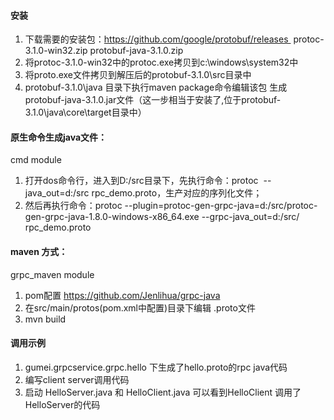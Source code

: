 #### 安装
1. 下载需要的安装包：https://github.com/google/protobuf/releases 
protoc-3.1.0-win32.zip
protobuf-java-3.1.0.zip
2. 将protoc-3.1.0-win32中的protoc.exe拷贝到c:\windows\system32中 
3. 将proto.exe文件拷贝到解压后的protobuf-3.1.0\src目录中 
4. protobuf-3.1.0\java 目录下执行maven package命令编辑该包 生成protobuf-java-3.1.0.jar文件（这一步相当于安装了,位于protobuf-3.1.0\java\core\target目录中）

#### 原生命令生成java文件：
cmd module
1.  打开dos命令行，进入到D:/src目录下，先执行命令：protoc  --java_out=d:/src rpc_demo.proto，生产对应的序列化文件；
2.  然后再执行命令：protoc --plugin=protoc-gen-grpc-java=d:/src/protoc-gen-grpc-java-1.8.0-windows-x86_64.exe --grpc-java_out=d:/src/ rpc_demo.proto

#### maven 方式：
grpc_maven module
1.  pom配置 https://github.com/Jenlihua/grpc-java
2.  在src/main/protos(pom.xml中配置)目录下编辑 .proto文件
3.  mvn build


#### 调用示例
1. gumei.grpcservice.grpc.hello 下生成了hello.proto的rpc java代码
2. 编写client server调用代码
3. 启动 HelloServer.java  和 HelloClient.java 可以看到HelloClient 调用了HelloServer的代码